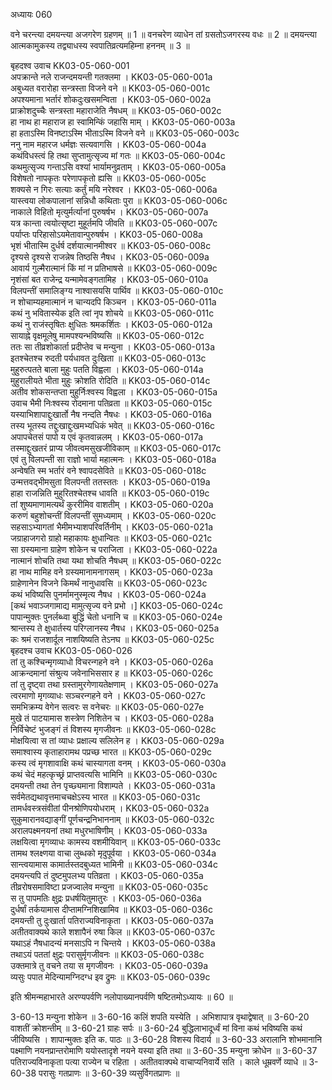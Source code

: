 अध्यायः 060

वने चरन्त्या दमयन्त्या अजगरेण ग्रहणम् ॥ 1 ॥ वनचरेण व्याधेन तां ग्रसतोऽजगरस्य वधः ॥ 2 ॥ दमयन्त्या आत्मकामुकस्य तद्व्याधस्य स्वपातिव्रत्यमहिम्ना हननम् ॥ 3 ॥

बृहदश्व उवाच 	KK03-05-060-001  
अपक्रान्ते नले राजन्दमयन्ती गतक्लमा ।	KK03-05-060-001a  
अबुध्यत वरारोहा सन्त्रस्ता विजने वने ॥	KK03-05-060-001c  
अपश्यमाना भर्तारं शोकदुःखसमन्विता ।	KK03-05-060-002a  
प्राक्रोशदुच्चैः सन्त्रस्ता महाराजेति नैषधम् ॥	KK03-05-060-002c  
हा नाथ हा महाराज हा स्वामिन्किं जहासि माम् ।	KK03-05-060-003a  
हा हताऽस्मि विनष्टाऽस्मि भीताऽस्मि विजने वने ॥	KK03-05-060-003c  
ननु नाम महारज धर्मज्ञः सत्यवागसि ।	KK03-05-060-004a  
कथंविधस्त्वं हि तथा सुप्तामुत्सृज्य मां गतः ॥	KK03-05-060-004c  
कथमुत्सृज्य गन्ताऽसि वश्यां भार्यामनुव्रताम् ।	KK03-05-060-005a  
विशेषतो नापकृतः परेणापकृतो ह्यसि ॥	KK03-05-060-005c  
शक्यसे न गिरः सत्याः कर्तुं मयि नरेश्वर ।	KK03-05-060-006a  
यास्त्वया लोकपालानां सन्निधौ कथिताः पुरा ॥	KK03-05-060-006c  
नाकाले विहितो मृत्युर्मर्त्यानां पुरुषर्षभ ।	KK03-05-060-007a  
यत्र कान्ता त्वयोत्सृष्टा मुहूर्तमपि जीवति ॥	KK03-05-060-007c  
पर्याप्तः परिहासोऽयमेतावान्पुरुषर्षभ ।	KK03-05-060-008a  
भृशं भीतास्मि दुर्धर्ष दर्शयात्मानमीश्वर ॥	KK03-05-060-008c  
दृश्यसे दृश्यसे राजन्नेष तिष्ठसि नैषध ।	KK03-05-060-009a  
आवार्य गुल्मैरात्मानं किं मां न प्रतिभाषसे ॥	KK03-05-060-009c  
नृशंसां बत राजेन्द्र यन्मामेवङ्गतामिह ।	KK03-05-060-010a  
विलपन्तीं समालिङ्ग्य नाश्वासयसि पार्थिव ॥	KK03-05-060-010c  
न शोचाम्यहमात्मानं न चान्यदपि किञ्चन ।	KK03-05-060-011a  
कथं नु भवितास्येक इति त्वां नृप शोचये ॥	KK03-05-060-011c  
कथं नु राजंस्तृषितः क्षुधितः श्रमकर्शितः ।	KK03-05-060-012a  
सायाह्ने वृक्षमूलेषु मामपश्यन्भविष्यसि ॥	KK03-05-060-012c  
ततः सा तीव्रशोकार्ता प्रदीप्तेव च मन्युना ।	KK03-05-060-013a  
इतश्चेतश्च रुदती पर्यधावत दुःखिता ॥	KK03-05-060-013c  
मुहुरुत्पतते बाला मुहुः पतति विह्वला ।	KK03-05-060-014a  
मुहुरालीयते भीता मुहुः क्रोशति रोदिति ॥	KK03-05-060-014c  
अतीव शोकसन्तप्ता मुहुर्निःश्वस्य विह्वला ।	KK03-05-060-015a  
उवाच भैमी निःश्वस्य रोदमाना पतिव्रता ॥	KK03-05-060-015c  
यस्याभिशापाद्दुःखार्तो नैष नन्दति नैषधः ।	KK03-05-060-016a  
तस्य भूतस्य तद्दुःखाद्दुःखमभ्यधिकं भवेत् ॥	KK03-05-060-016c  
अपापचेतसं पापो य एवं कृतवान्नलम् ।	KK03-05-060-017a  
तस्माद्दुःखतरं प्राप्य जीवत्वमसुखजीविकाम् ॥	KK03-05-060-017c  
एवं तु विलपन्ती सा राज्ञो भार्या महात्मनः ।	KK03-05-060-018a  
अन्वेषति स्म भर्तारं वने श्वापदसेविते ॥	KK03-05-060-018c  
उन्मत्तवद्भीमसुता विलपन्ती ततस्ततः ।	KK03-05-060-019a  
हाहा राजन्निति मुहुरितश्चेतश्च धावति ॥	KK03-05-060-019c  
तां शुष्यमाणामत्यर्थं कुररीमिव वाशतीम् ।	KK03-05-060-020a  
करुणं बहुशोचन्तीं विलपन्तीं सुमध्यमाम् ।	KK03-05-060-020c  
सहसाऽभ्यागतां भैमीमभ्याशपरिवर्तिनीम् ।	KK03-05-060-021a  
जग्राहाजगरो ग्राहो महाकायः क्षुधान्वितः ॥	KK03-05-060-021c  
सा ग्रस्यमाना ग्राहेण शोकेन च पराजिता ।	KK03-05-060-022a  
नात्मानं शोचति तथा यथा शोचति नैषधम् ॥	KK03-05-060-022c  
हा नाथ मामिह वने ग्रस्यमानामनागसम् ।	KK03-05-060-023a  
ग्राहेणानेन विजने किमर्थं नानुधावसि ॥	KK03-05-060-023c  
कथं भविष्यसि पुनर्मामनुस्मृत्य नैषध ।	KK03-05-060-024a  
[कथं भवाञ्जगामाद्य मामुत्सृज्य वने प्रभो ।]	KK03-05-060-024c  
पापान्मुक्तः पुनर्लब्ध्वा बुद्धिं चेतो धनानि च ॥	KK03-05-060-024e  
श्रान्तस्य ते क्षुधार्तस्य परिग्लानस्य नैषध ।	KK03-05-060-025a  
कः श्रमं राजशार्दूल नाशयिष्यति तेऽनघ ॥	KK03-05-060-025c  
बृहदश्च उवाच 	KK03-05-060-026  
तां तु कश्चिन्मृगव्याधो विचरन्गहने वने  ।  	KK03-05-060-026a  
आक्रन्दमानां संश्रुत्य जवेनाभिससार ह ॥	KK03-05-060-026c  
तां तु दृष्ट्वा तथा ग्रस्तामुरगेणायतेक्षणाम् ।	KK03-05-060-027a  
त्वरमाणो मृगव्याधः सञ्चरन्गहने वने ।	KK03-05-060-027c  
समभिक्रम्य वेगेन सत्वरः स वनेचरः ॥	KK03-05-060-027e  
मुखे तं पाटयामास शस्त्रेण निशितेन च ।	KK03-05-060-028a  
निर्विचेष्टं भुजङ्गं तं विशस्य मृगजीवनः ॥	KK03-05-060-028c  
मोक्षयित्वा स तां व्याधः प्रक्षाल्य सलिलेन ह ।	KK03-05-060-029a  
समाश्वास्य कृताहारामथ पप्रच्छ भारत ॥	KK03-05-060-029c  
कस्य त्वं मृगशावाक्षि कथं चास्यागता वनम् ।	KK03-05-060-030a  
कथं चेदं महत्कृच्छ्रं प्राप्तवत्यसि भामिनि ॥	KK03-05-060-030c  
दमयन्ती तथा तेन पृच्छ्यमाना विशाम्पते ।	KK03-05-060-031a  
सर्वमेतद्यथावृत्तमाचचक्षेऽस्य भारत ॥	KK03-05-060-031c  
तामर्धवस्त्रसंवीतां पीनश्रोणिपयोधराम् ।	KK03-05-060-032a  
सुकुमारानवद्याङ्गीं पूर्णचन्द्रनिभाननाम् ॥	KK03-05-060-032c  
अरालपक्ष्मनयनां तथा मधुरभाषिणीम् ।	KK03-05-060-033a  
लक्षयित्वा मृगव्याधः कामस्य वशमीयिवान् ॥	KK03-05-060-033c  
तामथ श्लक्ष्णया वाचा लुब्धको मृदुपूर्वया ।	KK03-05-060-034a  
सान्त्वयामास कामार्तस्तदबुध्यत भामिनी ॥	KK03-05-060-034c  
दमयन्त्यपि तं दुष्टमुपलभ्य पतिव्रता ।	KK03-05-060-035a  
तीव्ररोषसमाविष्टा प्रजज्वालेव मन्युना ॥	KK03-05-060-035c  
स तु पापमतिः क्षुद्रः प्रधर्षयितुमातुरः ।	KK03-05-060-036a  
दुर्धर्षां तर्कयामास दीप्तामग्निशिखामिव ॥	KK03-05-060-036c  
दमयन्ती तु दुःखार्ता पतिराज्यविनाकृता ।	KK03-05-060-037a  
अतीतवाक्यथे काले शशापैनं रुषा किल ॥	KK03-05-060-037c  
यथाऽहं नैषधादन्यं मनसाऽपि न चिन्तये ।	KK03-05-060-038a  
तथाऽयं पततां क्षुद्रः परासुर्मृगजीवनः ॥	KK03-05-060-038c  
उक्तमात्रे तु वचने तया स मृगजीवनः ।	KK03-05-060-039a  
व्यसुः पपात मेदिन्यामग्निदग्ध इव द्रुमः ॥	KK03-05-060-039c  

इति श्रीमन्महाभारते अरण्यपर्वणि नलोपाख्यानपर्वणि षष्टितमोऽध्यायः ॥ 60 ॥

3-60-13 मन्युना शोकेन ॥ 3-60-16 कलिं शपति यस्येति । अभिशापात्र वृथाद्वेषात् ॥ 3-60-20 वाशतीं क्रोशन्तीम् ॥ 3-60-21 ग्राहः सर्पः ॥ 3-60-24 बुद्धिलाभादूर्ध्वं मां विना कथं भविष्यसि कथं जीविष्यसि । शापान्मुक्तः इति क. पाठः ॥ 3-60-28 विशस्य विदार्य ॥ 3-60-33 अरालानि शोभमानानि पक्ष्माणि नयनप्रान्तरोमाणि ययोस्तादृशे नयने यस्या इति तथा ॥ 3-60-35 मन्युना क्रोधेन ॥ 3-60-37 पतिराज्यविनाकृता पत्या राज्येन च रहिता । अतीतवाक्पथे वाचाप्यनिवार्ये सति । काले धूम्रवर्णे व्याधे ॥ 3-60-38 परासुः गतप्राणः ॥ 3-60-39 व्यसुर्विगतप्राणः ॥
